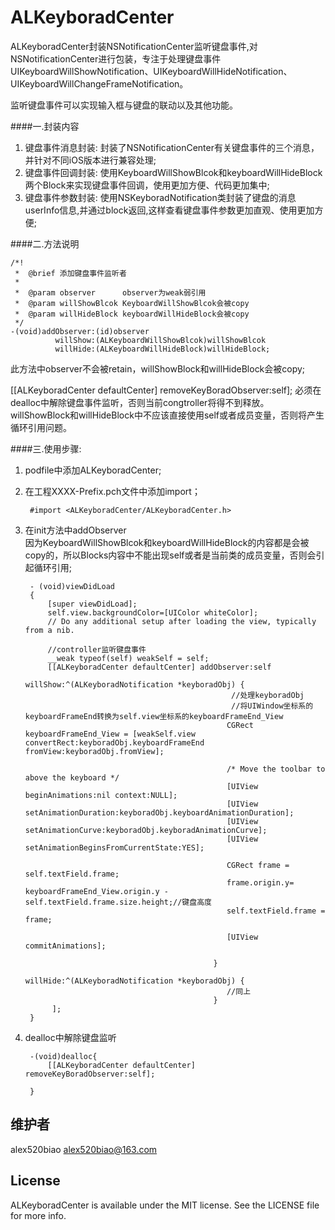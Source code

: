 # ALKeyboradCenter

ALKeyboradCenter封装NSNotificationCenter监听键盘事件,对NSNotificationCenter进行包装，专注于处理键盘事件UIKeyboardWillShowNotification、UIKeyboardWillHideNotification、UIKeyboardWillChangeFrameNotification。 

监听键盘事件可以实现输入框与键盘的联动以及其他功能。

####一.封装内容
1. 键盘事件消息封装: 封装了NSNotificationCenter有关键盘事件的三个消息，并针对不同iOS版本进行兼容处理;
2. 键盘事件回调封装: 使用KeyboardWillShowBlcok和keyboardWillHideBlock两个Block来实现键盘事件回调，使用更加方便、代码更加集中;
3. 键盘事件参数封装: 使用NSKeyboradNotification类封装了键盘的消息userInfo信息,并通过block返回,这样查看键盘事件参数更加直观、使用更加方便;

####二.方法说明  

	/*!
	 *  @brief 添加键盘事件监听者
	 *
	 *  @param observer      observer为weak弱引用
	 *  @param willShowBlcok KeyboardWillShowBlcok会被copy
	 *  @param willHideBlock keyboardWillHideBlock会被copy
	 */
	-(void)addObserver:(id)observer
	          willShow:(ALKeyboardWillShowBlcok)willShowBlcok
	          willHide:(ALKeyboardWillHideBlock)willHideBlock;

此方法中observer不会被retain，willShowBlock和willHideBlock会被copy;  

[[ALKeyboradCenter defaultCenter] removeKeyBoradObserver:self];
必须在dealloc中解除键盘事件监听，否则当前congtroller将得不到释放。willShowBlock和willHideBlock中不应该直接使用self或者成员变量，否则将产生循环引用问题。

####三.使用步骤:
1. podfile中添加ALKeyboradCenter;   
2. 在工程XXXX-Prefix.pch文件中添加import； 

        #import <ALKeyboradCenter/ALKeyboradCenter.h>
    
3. 在init方法中addObserver  
因为KeyboardWillShowBlcok和keyboardWillHideBlock的内容都是会被copy的，所以Blocks内容中不能出现self或者是当前类的成员变量，否则会引起循环引用;  

		- (void)viewDidLoad
		{
		    [super viewDidLoad];
		    self.view.backgroundColor=[UIColor whiteColor];
		    // Do any additional setup after loading the view, typically from a nib.
		    
		    //controller监听键盘事件
		    __weak typeof(self) weakSelf = self;
		    [[ALKeyboradCenter defaultCenter] addObserver:self
		                                         willShow:^(ALKeyboradNotification *keyboradObj) {
		                                             //处理keyboradObj
		                                             //将UIWindow坐标系的keyboardFrameEnd转换为self.view坐标系的keyboardFrameEnd_View
												    CGRect keyboardFrameEnd_View = [weakSelf.view convertRect:keyboradObj.keyboardFrameEnd fromView:keyboradObj.fromView];
												    
												    /* Move the toolbar to above the keyboard */
												    [UIView beginAnimations:nil context:NULL];
												    [UIView setAnimationDuration:keyboradObj.keyboardAnimationDuration];
												    [UIView setAnimationCurve:keyboradObj.keyboradAnimationCurve];
												    [UIView setAnimationBeginsFromCurrentState:YES];
												    
												    CGRect frame = self.textField.frame;
												    frame.origin.y= keyboardFrameEnd_View.origin.y - self.textField.frame.size.height;//键盘高度
												    self.textField.frame = frame;
												    
												    [UIView commitAnimations];

		                                         }
		                                         willHide:^(ALKeyboradNotification *keyboradObj) {
													//同上
		                                         }
		     ];
		} 

4. dealloc中解除键盘监听  
        
        -(void)dealloc{
            [[ALKeyboradCenter defaultCenter] removeKeyBoradObserver:self];
            
        }
        

## 维护者

alex520biao <alex520biao@163.com>

## License

ALKeyboradCenter is available under the MIT license. See the LICENSE file for more info.
